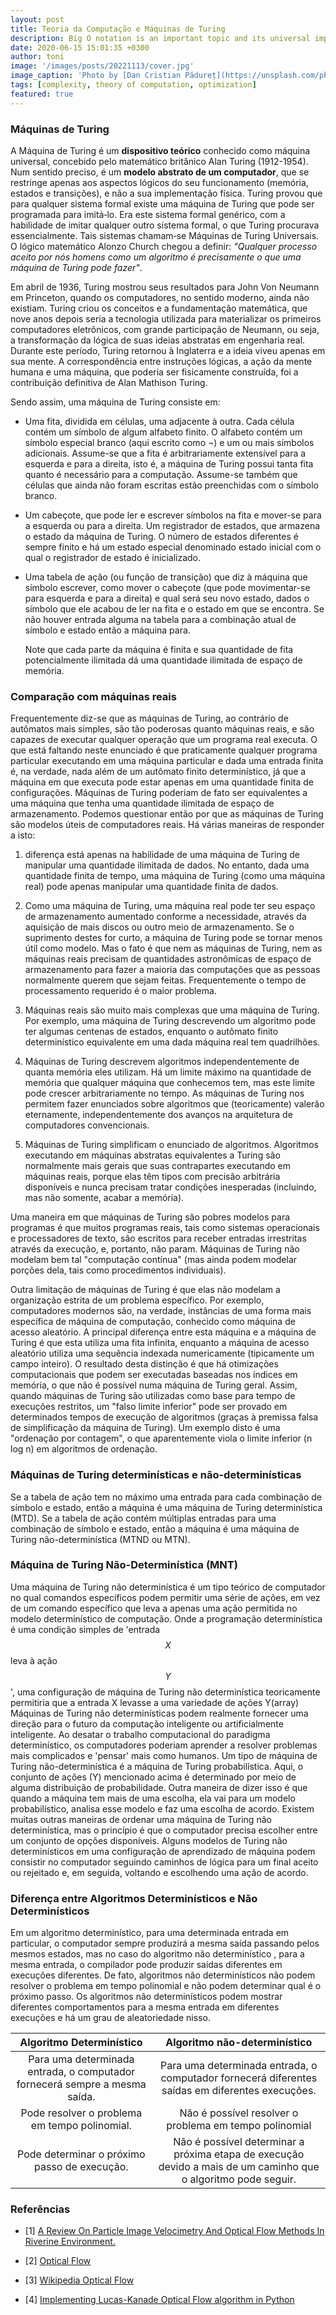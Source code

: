 ```yaml
---
layout: post
title: Teoria da Computação e Máquinas de Turing
description: Big O notation is an important topic and its universal importance derives from the fact that it describes the efficiency of code written in any programming language.
date: 2020-06-15 15:01:35 +0300
author: toni
image: '/images/posts/20221113/cover.jpg'
image_caption: 'Photo by [Dan Cristian Pădureț](https://unsplash.com/photos/xJLN32FO7AY) on [Unsplash](https://unsplash.com/)'
tags: [complexity, theory of computation, optimization]
featured: true
---
```


### Máquinas de Turing 


  A Máquina de Turing é um <b>dispositivo teórico</b> conhecido como máquina universal, concebido pelo matemático britânico Alan Turing (1912-1954). Num sentido preciso, é um <b>modelo abstrato de um computador</b>, que se restringe apenas aos aspectos lógicos do seu funcionamento (memória, estados e transições), e não a sua implementação física. Turing provou que para qualquer sistema formal existe uma máquina de Turing que pode ser programada para imitá‐lo. Era este sistema formal genérico, com a habilidade de imitar qualquer outro sistema formal, o que Turing procurava essencialmente. Tais sistemas chamam‐se Máquinas de Turing Universais. O lógico matemático Alonzo Church chegou a definir: <i>"Qualquer processo aceito por nós homens como um algoritmo é precisamente o que uma máquina de Turing pode fazer"</i>.



  Em abril de 1936, Turing mostrou seus resultados para John Von Neumann em Princeton, quando os computadores, no sentido moderno, ainda não existiam. Turing criou os conceitos e a fundamentação matemática, que nove anos depois seria a tecnologia utilizada para materializar os primeiros computadores eletrônicos, com grande participação de Neumann, ou seja, a transformação da lógica de suas ideias abstratas em engenharia real. Durante este período, Turing retornou à Inglaterra e a ideia viveu apenas em sua mente. A correspondência entre instruções lógicas, a ação da mente humana e uma máquina, que poderia ser fisicamente construída, foi a contribuição definitiva de Alan Mathison Turing.


Sendo assim, uma máquina de Turing consiste em:

* Uma fita, dividida em células, uma adjacente à outra. Cada célula contém um símbolo de algum alfabeto finito. O alfabeto contém um símbolo especial branco (aqui escrito como ¬) e um ou mais símbolos adicionais. Assume-se que a fita é arbitrariamente extensível para a esquerda e para a direita, isto é, a máquina de Turing possui tanta fita quanto é necessário para a computação. Assume-se também que células que ainda não foram escritas estão preenchidas com o símbolo branco.

* Um cabeçote, que pode ler e escrever símbolos na fita e mover-se para a esquerda ou para a direita.
Um registrador de estados, que armazena o estado da máquina de Turing. O número de estados diferentes é sempre finito e há um estado especial denominado estado inicial com o qual o registrador de estado é inicializado.

* Uma tabela de ação (ou função de transição) que diz à máquina que símbolo escrever, como mover o cabeçote (que pode movimentar-se para esquerda e para a direita) e qual será seu novo estado, dados o símbolo que ele acabou de ler na fita e o estado em que se encontra. Se não houver entrada alguma na tabela para a combinação atual de símbolo e estado então a máquina para.


  Note que cada parte da máquina é finita e sua quantidade de fita potencialmente ilimitada dá uma quantidade ilimitada de espaço de memória.



### Comparação com máquinas reais


Frequentemente diz-se que as máquinas de Turing, ao contrário de autômatos mais simples, são tão poderosas quanto máquinas reais, e são capazes de executar qualquer operação que um programa real executa. O que está faltando neste enunciado é que praticamente qualquer programa particular executando em uma máquina particular e dada uma entrada finita é, na verdade, nada além de um autômato finito determinístico, já que a máquina em que executa pode estar apenas em uma quantidade finita de configurações. Máquinas de Turing poderiam de fato ser equivalentes a uma máquina que tenha uma quantidade ilimitada de espaço de armazenamento. Podemos questionar então por que as máquinas de Turing são modelos úteis de computadores reais. Há várias maneiras de responder a isto:


1. diferença está apenas na habilidade de uma máquina de Turing de manipular uma quantidade ilimitada de dados. No entanto, dada uma quantidade finita de tempo, uma máquina de Turing (como uma máquina real) pode apenas manipular uma quantidade finita de dados.

2. Como uma máquina de Turing, uma máquina real pode ter seu espaço de armazenamento aumentado conforme a necessidade, através da aquisição de mais discos ou outro meio de armazenamento. Se o suprimento destes for curto, a máquina de Turing pode se tornar menos útil como modelo. Mas o fato é que nem as máquinas de Turing, nem as máquinas reais precisam de quantidades astronômicas de espaço de armazenamento para fazer a maioria das computações que as pessoas normalmente querem que sejam feitas. Frequentemente o tempo de processamento requerido é o maior problema.

3. Máquinas reais são muito mais complexas que uma máquina de Turing. Por exemplo, uma máquina de Turing descrevendo um algoritmo pode ter algumas centenas de estados, enquanto o autômato finito determinístico equivalente em uma dada máquina real tem quadrilhões.

4. Máquinas de Turing descrevem algoritmos independentemente de quanta memória eles utilizam. Há um limite máximo na quantidade de memória que qualquer máquina que conhecemos tem, mas este limite pode crescer arbitrariamente no tempo. As máquinas de Turing nos permitem fazer enunciados sobre algoritmos que (teoricamente) valerão eternamente, independentemente dos avanços na arquitetura de computadores convencionais.

5. Máquinas de Turing simplificam o enunciado de algoritmos. Algoritmos executando em máquinas abstratas equivalentes a Turing são normalmente mais gerais que suas contrapartes executando em máquinas reais, porque elas têm tipos com precisão arbitrária disponíveis e nunca precisam tratar condições inesperadas (incluindo, mas não somente, acabar a memória).


Uma maneira em que máquinas de Turing são pobres modelos para programas é que muitos programas reais, tais como sistemas operacionais e processadores de texto, são escritos para receber entradas irrestritas através da execução, e, portanto, não param. Máquinas de Turing não modelam bem tal "computação contínua" (mas ainda podem modelar porções dela, tais como procedimentos individuais).



Outra limitação de máquinas de Turing é que elas não modelam a organização estrita de um problema específico. Por exemplo, computadores modernos são, na verdade, instâncias de uma forma mais específica de máquina de computação, conhecido como máquina de acesso aleatório. A principal diferença entre esta máquina e a máquina de Turing é que esta utiliza uma fita infinita, enquanto a máquina de acesso aleatório utiliza uma sequência indexada numericamente (tipicamente um campo inteiro). O resultado desta distinção é que há otimizações computacionais que podem ser executadas baseadas nos índices em memória, o que não é possível numa máquina de Turing geral. Assim, quando máquinas de Turing são utilizadas como base para tempo de execuções restritos, um "falso limite inferior" pode ser provado em determinados tempos de execução de algoritmos (graças à premissa falsa de simplificação da máquina de Turing). Um exemplo disto é uma "ordenação por contagem", o que aparentemente viola o limite inferior (n log n) em algoritmos de ordenação.


### Máquinas de Turing determinísticas e não-determinísticas


Se a tabela de ação tem no máximo uma entrada para cada combinação de símbolo e estado, então a máquina é uma máquina de Turing determinística (MTD). Se a tabela de ação contém múltiplas entradas para uma combinação de símbolo e estado, então a máquina é uma máquina de Turing não-determinística (MTND ou MTN).


### Máquina de Turing Não-Determinística (MNT)



Uma máquina de Turing não determinística é um tipo teórico de computador no qual comandos específicos podem permitir uma série de ações, em vez de um comando específico que leva a apenas uma ação permitida no modelo determinístico de computação.
Onde a programação determinística é uma condição simples de 'entrada $$X$$ leva à ação $$Y$$', uma configuração de máquina de Turing não determinística teoricamente permitiria que a entrada X levasse a uma variedade de ações Y(array)
Máquinas de Turing não determinísticas podem realmente fornecer uma direção para o futuro da computação inteligente ou artificialmente inteligente. Ao desatar o trabalho computacional do paradigma determinístico, os computadores poderiam aprender a resolver problemas mais complicados e 'pensar' mais como humanos.
Um tipo de máquina de Turing não-determinística é a máquina de Turing probabilística. Aqui, o conjunto de ações (Y) mencionado acima é determinado por meio de alguma distribuição de probabilidade. Outra maneira de dizer isso é que quando a máquina tem mais de uma escolha, ela vai para um modelo probabilístico, analisa esse modelo e faz uma escolha de acordo.
Existem muitas outras maneiras de ordenar uma máquina de Turing não determinística, mas o princípio é que o computador precisa escolher entre um conjunto de opções disponíveis. Alguns modelos de Turing não determinísticos em uma configuração de aprendizado de máquina podem consistir no computador seguindo caminhos de lógica para um final aceito ou rejeitado e, em seguida, voltando e escolhendo uma ação de acordo.



### Diferença entre Algoritmos Determinísticos e Não Determinísticos

 Em um algoritmo determinístico, para uma determinada entrada em particular, o computador sempre produzirá a mesma saída passando pelos mesmos estados, mas no caso do algoritmo não determinístico , para a mesma entrada, o compilador pode produzir saídas diferentes em execuções diferentes. De fato, algoritmos não determinísticos não podem resolver o problema em tempo polinomial e não podem determinar qual é o próximo passo. Os algoritmos não determinísticos podem mostrar diferentes comportamentos para a mesma entrada em diferentes execuções e há um grau de aleatoriedade nisso.

| **Algoritmo Determinístico** | **Algoritmo não-determinístico** | 
|:----------------------------:|:--------------------------------:|
| Para uma determinada entrada, o computador fornecerá sempre a mesma saída. | Para uma determinada entrada, o computador fornecerá diferentes saídas em diferentes execuções.| 
| Pode resolver o problema em tempo polinomial. | Não é possível resolver o problema em tempo polinomial    |  
| Pode determinar o próximo passo de execução. | Não é possível determinar a próxima etapa de execução devido a mais de um caminho que o algoritmo pode seguir.    |  



### Referências

* [1] [A Review On Particle Image Velocimetry And Optical Flow Methods In Riverine Environment.](https://www.researchgate.net/publication/320908264_A_Review_On_Particle_Image_Velocimetry_And_Optical_Flow_Methods_In_Riverine_Environment)

* [2] [Optical Flow](https://docs.opencv.org/3.4/d4/dee/tutorial_optical_flow.html)

* [3] [Wikipedia Optical Flow](https://en.wikipedia.org/wiki/Optical_flow)

* [4] [Implementing Lucas-Kanade Optical Flow algorithm in Python](https://sandipanweb.wordpress.com/2018/02/25/implementing-lucas-kanade-optical-flow-algorithm-in-python/)
